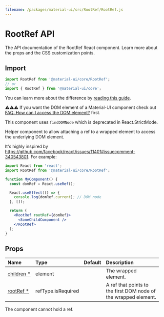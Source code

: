 ```yaml
---
filename: /packages/material-ui/src/RootRef/RootRef.js
---
```


<!--- This documentation is automatically generated, do not try to edit it. -->

# RootRef API

<p class="description">The API documentation of the RootRef React component. Learn more about the props and the CSS customization points.</p>

## Import

```js
import RootRef from '@material-ui/core/RootRef';
// or
import { RootRef } from '@material-ui/core';
```

You can learn more about the difference by [reading this guide](/guides/minimizing-bundle-size/).

⚠️⚠️⚠️
If you want the DOM element of a Material-UI component check out
[FAQ: How can I access the DOM element?](/getting-started/faq/#how-can-i-access-the-dom-element)
first.

This component uses `findDOMNode` which is deprecated in React.StrictMode.

Helper component to allow attaching a ref to a
wrapped element to access the underlying DOM element.

It's highly inspired by https://github.com/facebook/react/issues/11401#issuecomment-340543801.
For example:
```jsx
import React from 'react';
import RootRef from '@material-ui/core/RootRef';

function MyComponent() {
  const domRef = React.useRef();

  React.useEffect(() => {
    console.log(domRef.current); // DOM node
  }, []);

  return (
    <RootRef rootRef={domRef}>
      <SomeChildComponent />
    </RootRef>
  );
}
```

## Props

| Name | Type | Default | Description |
|:-----|:-----|:--------|:------------|
| <a class="anchor-link" id="props--children"></a><a href="#props--children" title="link to the prop on this page" class="prop-name required">children&nbsp;*</a> | <span class="prop-type">element</span> |  | The wrapped element. |
| <a class="anchor-link" id="props--rootRef"></a><a href="#props--rootRef" title="link to the prop on this page" class="prop-name required">rootRef&nbsp;*</a> | <span class="prop-type">refType.isRequired</span> |  | A ref that points to the first DOM node of the wrapped element. |

The component cannot hold a ref.


